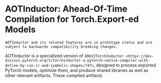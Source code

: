 
# AOTInductor: Ahead-Of-Time Compilation for Torch.Export-ed Models

```{warning}
AOTInductor and its related features are in prototype status and are subject to backwards compatibility breaking changes.
```

AOTInductor is a specialized version of {doc}`TorchInductor <https://dev-discuss.pytorch.org/t/torchinductor-a-pytorch-native-compiler-with-define-by-run-ir-and-symbolic-shapes/747>`, designed to process exported PyTorch models, optimize them, and produce shared libraries as well as other relevant artifacts. These compiled artifacts
